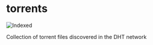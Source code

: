 torrents 
========
![Indexed](https://img.shields.io/badge/indexed-204888-blue)

Collection of torrent files discovered in the DHT network
